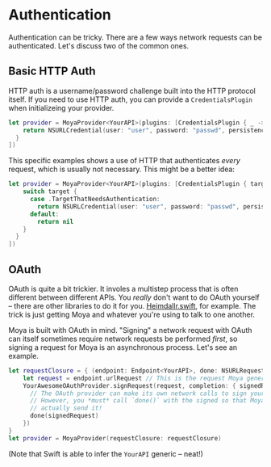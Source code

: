 Authentication
==============

Authentication can be tricky. There are a few ways network requests
can be authenticated. Let's discuss two of the common ones.

Basic HTTP Auth
---------------

HTTP auth is a username/password challenge built into the HTTP protocol
itself. If you need to use HTTP auth, you can provide a `CredentialsPlugin`
when initializeing your provider. 

```swift
let provider = MoyaProvider<YourAPI>(plugins: [CredentialsPlugin { _ -> NSURLCredential? in
    return NSURLCredential(user: "user", password: "passwd", persistence: .None)
  }
])
```

This specific examples shows a use of HTTP that authenticates _every_ request, 
which is usually not necessary. This might be a better idea:

```swift
let provider = MoyaProvider<YourAPI>(plugins: [CredentialsPlugin { target -> NSURLCredential? in
    switch target {
      case .TargetThatNeedsAuthentication:
        return NSURLCredential(user: "user", password: "passwd", persistence: .None)
      default:
        return nil
    }
  }
])
```

OAuth
-----

OAuth is quite a bit trickier. It involes a multistep process that is often 
different between different APIs. You _really_ don't want to do OAuth yourself –
there are other libraries to do it for you. [Heimdallr.swift](https://github.com/rheinfabrik/Heimdallr.swift),
for example. The trick is just getting Moya and whatever you're using to talk
to one another. 

Moya is built with OAuth in mind. "Signing" a network request with OAuth can
itself sometimes require network requests be performed _first_, so signing
a request for Moya is an asynchronous process. Let's see an example. 

```swift
let requestClosure = { (endpoint: Endpoint<YourAPI>, done: NSURLRequest -> Void) in
    let request = endpoint.urlRequest // This is the request Moya generates
    YourAwesomeOAuthProvider.signRequest(request, completion: { signedRequest in
      // The OAuth provider can make its own network calls to sign your request.
      // However, you *must* call `done()` with the signed so that Moya can
      // actually send it!
      done(signedRequest)
    })
}
let provider = MoyaProvider(requestClosure: requestClosure)
```

(Note that Swift is able to infer the `YourAPI` generic – neat!)
